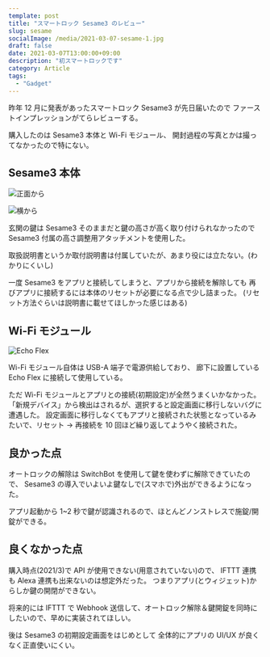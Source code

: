 ```yaml
---
template: post
title: "スマートロック Sesame3 のレビュー"
slug: sesame
socialImage: /media/2021-03-07-sesame-1.jpg
draft: false
date: 2021-03-07T13:00:00+09:00
description: "初スマートロックです"
category: Article
tags:
  - "Gadget"
---
```


昨年 12 月に発表があったスマートロック Sesame3 が先日届いたので
ファーストインプレッションがてらレビューする。

購入したのは Sesame3 本体と Wi-Fi モジュール、
開封過程の写真とかは撮ってなかったので特にない。

## Sesame3 本体

![正面から](/media/2021-03-07-sesame-1.jpg)

![横から](/media/2021-03-07-sesame-2.jpg)

玄関の鍵は Sesame3 そのままだと鍵の高さが高く取り付けられなかったので Sesame3 付属の高さ調整用アタッチメントを使用した。

取扱説明書というか取付説明書は付属していたが、あまり役には立たない。(わかりにくいし)

一度 Sesame3 をアプリと接続してしまうと、アプリから接続を解除しても
再びアプリに接続するには本体のリセットが必要になる点で少し詰まった。
(リセット方法ぐらいは説明書に載せてほしかった感じはある)

## Wi-Fi モジュール

![Echo Flex](/media/2021-03-07-sesame-wifi.jpg)

Wi-Fi モジュール自体は USB-A 端子で電源供給しており、
廊下に設置している Echo Flex に接続して使用している。

ただ Wi-Fi モジュールとアプリとの接続(初期設定)が全然うまくいかなかった。
「新規デバイス」から検出はされるが、選択すると設定画面に移行しないバグに遭遇した。
設定画面に移行しなくてもアプリと接続された状態となっているみたいで、リセット → 再接続を 10 回ほど繰り返してようやく接続された。

## 良かった点

オートロックの解除は SwitchBot を使用して鍵を使わずに解除できていたので、
Sesame3 の導入でいよいよ鍵なしで(スマホで)外出ができるようになった。

アプリ起動から 1~2 秒で鍵が認識されるので、ほとんどノンストレスで施錠/開錠ができる。

## 良くなかった点

購入時点(2021/3)で API が使用できない(用意されていない)ので、
IFTTT 連携も Alexa 連携も出来ないのは想定外だった。
つまりアプリ(とウィジェット)からしか鍵の開閉ができない。

将来的には IFTTT で Webhook 送信して、オートロック解除＆鍵開錠を同時にしたいので、早めに実装されてほしい。

後は Sesame3 の初期設定画面をはじめとして
全体的にアプリの UI/UX が良くなく正直使いにくい。
